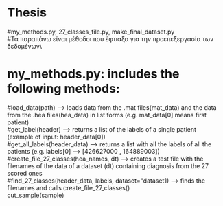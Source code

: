 # Thesis

#my_methods.py, 27_classes_file.py, make_final_dataset.py\
#Τα παραπάνω είναι μέθοδοι που έφτιαξα για την προεπεξεργασία των δεδομένων\
# my_methods.py: includes the following methods: 
  #load_data(path) --> loads data from the .mat files(mat_data) and the data from the .hea files(hea_data) in list forms (e.g. mat_data[0] means first patient)\
  #get_label(header) --> returns a list of the labels of a single patient (example of input: header_data[0])\
  #get_all_labels(header_data) --> returns a list with all the labels of all the patients (e.g. labels[0] --> [426627000 , 164889003])\
  #create_file_27_classes(hea_names, dt) --> creates a test file with the filenames of the data of a dataset (dt) containing diagnosis from the 27 scored ones\
  #find_27_classes(header_data, labels, dataset="dataset1) --> finds the filenames and calls create_file_27_classes()\
  cut_sample(sample)

